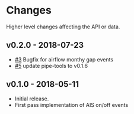 Changes
=======

Higher level changes affecting the API or data.

v0.2.0 - 2018-07-23
-------------------
* [#3](https://github.com/GlobalFishingWatch/pipe-events/pull/3)
 Bugfix for airflow monthy gap events
* [#5](https://github.com/GlobalFishingWatch/pipe-events/pull/3) 
 update pipe-tools to v0.1.6

v0.1.0 - 2018-05-11
-------------------

* Initial release.  
* First pass implementation of AIS on/off events
